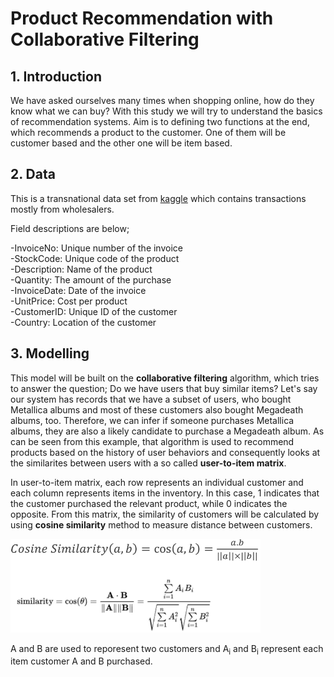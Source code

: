 # Product Recommendation with Collaborative Filtering

## 1. Introduction

We have asked ourselves many times when shopping online, how do they know what we can buy? With this study we will try to understand the basics of 
recommendation systems. Aim is to defining two functions at the end, which recommends a product to the customer. One of them will be customer based 
and the other one will be item based.

## 2. Data

This is a transnational data set from [kaggle](https://www.kaggle.com/carrie1/ecommerce-data) which contains transactions mostly from wholesalers.

Field descriptions are below;

-InvoiceNo: Unique number of the invoice<br/>
-StockCode: Unique code of the product<br/>
-Description: Name of the product<br/>
-Quantity: The amount of the purchase<br/>
-InvoiceDate: Date of the invoice<br/>
-UnitPrice: Cost per product<br/>
-CustomerID: Unique ID of the customer<br/>
-Country: Location of the customer<br/>

## 3. Modelling

This model will be built on the **collaborative filtering** algorithm, which tries to answer the question; Do we have users that buy similar items? Let's 
say our system has records that we have a subset of users, who bought Metallica albums and most of these customers also bought Megadeath albums, too. 
Therefore, we can infer if someone purchases Metallica albums, they are also a likely candidate to purchase a Megadeath album. As can be seen from this 
example, that algorithm is used to recommend products based on the history of user behaviors and consequently looks at the similarites between users with 
a so called **user-to-item matrix**.

In user-to-item matrix, each row represents an individual customer and each column represents items in the inventory. In this case, 1 indicates that the 
customer purchased the relevant product, while 0 indicates the opposite. From this matrix, the similarity of customers will be calculated by 
using **cosine similarity** method to measure distance between customers.

<img src="image/formula.PNG" width="400" height="150">

A and B are used to reporesent two customers and A<sub>i</sub> and B<sub>i</sub> represent each item customer A and B purchased.



